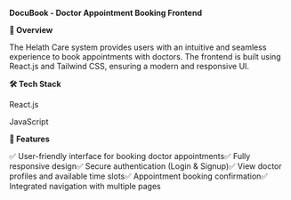 **DocuBook - Doctor Appointment Booking Frontend**

**🚀 Overview**

The Helath Care system provides users with an intuitive and seamless experience to book appointments with doctors. The frontend is built using React.js and Tailwind CSS, ensuring a modern and responsive UI.

**🛠️ Tech Stack**

React.js

JavaScript

**🎯 Features**

✅ User-friendly interface for booking doctor appointments✅ Fully responsive design✅ Secure authentication (Login & Signup)✅ View doctor profiles and available time slots✅ Appointment booking confirmation✅ Integrated navigation with multiple pages
